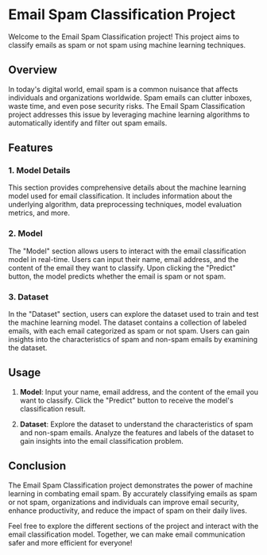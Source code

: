# Email Spam Classification Project

Welcome to the Email Spam Classification project! This project aims to classify emails as spam or not spam using machine learning techniques.

## Overview

In today's digital world, email spam is a common nuisance that affects individuals and organizations worldwide. Spam emails can clutter inboxes, waste time, and even pose security risks. The Email Spam Classification project addresses this issue by leveraging machine learning algorithms to automatically identify and filter out spam emails.

## Features

### 1. Model Details

This section provides comprehensive details about the machine learning model used for email classification. It includes information about the underlying algorithm, data preprocessing techniques, model evaluation metrics, and more.

### 2. Model

The "Model" section allows users to interact with the email classification model in real-time. Users can input their name, email address, and the content of the email they want to classify. Upon clicking the "Predict" button, the model predicts whether the email is spam or not spam.

### 3. Dataset

In the "Dataset" section, users can explore the dataset used to train and test the machine learning model. The dataset contains a collection of labeled emails, with each email categorized as spam or not spam. Users can gain insights into the characteristics of spam and non-spam emails by examining the dataset.

## Usage

1. **Model**: Input your name, email address, and the content of the email you want to classify. Click the "Predict" button to receive the model's classification result.

2. **Dataset**: Explore the dataset to understand the characteristics of spam and non-spam emails. Analyze the features and labels of the dataset to gain insights into the email classification problem.

## Conclusion

The Email Spam Classification project demonstrates the power of machine learning in combating email spam. By accurately classifying emails as spam or not spam, organizations and individuals can improve email security, enhance productivity, and reduce the impact of spam on their daily lives.

Feel free to explore the different sections of the project and interact with the email classification model. Together, we can make email communication safer and more efficient for everyone!
